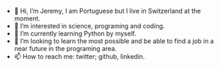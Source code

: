 - 👋 Hi, I’m Jeremy, I am Portuguese but I live in Switzerland at the moment.
- 👀 I’m interested in science, programing and coding.
- 🌱 I’m currently learning Python by myself.
- 💞️ I’m looking to learn the most possible and be able to find a job in a near future in the programing area.
- 📫 How to reach me: twitter; github, linkedin.

<!---
JT141990/JT141990 is a ✨ special ✨ repository because its `README.md` (this file) appears on your GitHub profile.
You can click the Preview link to take a look at your changes.
--->
